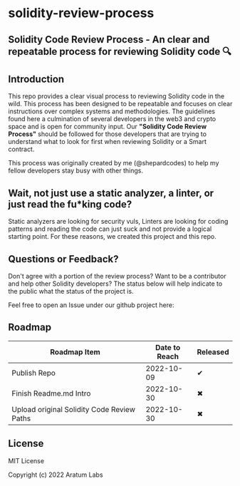 # solidity-review-process

## **Solidity Code Review Process** - An clear and repeatable process for reviewing Solidity code 🔍

## Introduction 
This repo provides a clear visual process to reviewing Solidity code in the wild. This process has been designed to be repeatable and focuses on clear instructions over complex systems and methodologies. The guidelines found here a culmination of several developers in the web3 and crypto space and is open for community input.
Our **"Solidity Code Review Process"** should be followed for those developers that are trying to understand what to look for first when reviewing Solidity or a Smart contract.

This process was originally created by me (@shepardcodes) to help my fellow developers stay busy with other things. 

## Wait, not just use a static analyzer, a linter, or just read the fu*king code? 

Static analyzers are looking for security vuls, Linters are looking for coding patterns and reading the code can just suck and not provide a logical starting point. For these reasons, we created this project and this repo.

## Questions or Feedback?

Don't agree with a portion of the review process? Want to be a contributor and help other Solidity developers? The status below will help indicate to the public what the status of the project is. 

Feel free to open an Issue under our github project here: 

## Roadmap 

| Roadmap Item | Date to Reach | Released | 
|-|-|-|
| Publish Repo | 2022-10-09 | ✔ |
| Finish Readme.md Intro | 2022-10-30 | ✖ |
| Upload original Solidity Code Review Paths | 2022-10-30 | ✖ |

## License

MIT License

Copyright (c) 2022 Aratum Labs